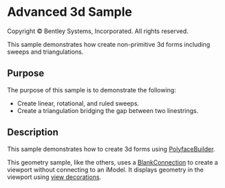 # Advanced 3d Sample

Copyright © Bentley Systems, Incorporated. All rights reserved.

This sample demonstrates how create non-primitive 3d forms including sweeps and triangulations.

## Purpose

The purpose of this sample is to demonstrate the following:

* Create linear, rotational, and ruled sweeps.
* Create a triangulation bridging the gap between two linestrings.

## Description

This sample demonstrates how to create 3d forms using [PolyfaceBuilder](https://www.imodeljs.org/reference/core-geometry/polyface/polyfacebuilder/).

This geometry sample, like the others, uses a [BlankConnection](https://www.imodeljs.org/learning/frontend/blankconnection/) to create a viewport without connecting to an iModel.  It displays geometry in the viewport using [view decorations](https://www.imodeljs.org/learning/frontend/viewdecorations/).
